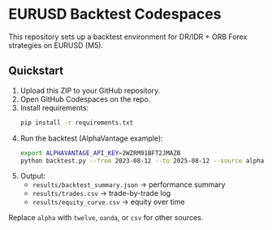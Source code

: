 # EURUSD Backtest Codespaces

This repository sets up a backtest environment for DR/IDR + ORB Forex strategies on EURUSD (M5).

## Quickstart
1. Upload this ZIP to your GitHub repository.
2. Open GitHub Codespaces on the repo.
3. Install requirements:
   ```bash
   pip install -r requirements.txt
   ```
4. Run the backtest (AlphaVantage example):
   ```bash
   export ALPHAVANTAGE_API_KEY=2WZRM91BFT2JMAZB
   python backtest.py --from 2023-08-12 --to 2025-08-12 --source alpha
   ```
5. Output:
   - `results/backtest_summary.json` → performance summary
   - `results/trades.csv` → trade-by-trade log
   - `results/equity_curve.csv` → equity over time

Replace `alpha` with `twelve`, `oanda`, or `csv` for other sources.
